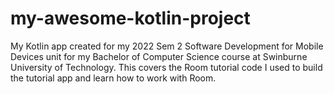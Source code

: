 # my-awesome-kotlin-project
My  Kotlin app created for my 2022 Sem 2 Software Development for Mobile Devices unit for my Bachelor of Computer Science course at Swinburne University of Technology. This covers the Room tutorial code I used to build the tutorial app and learn how to work with Room.
